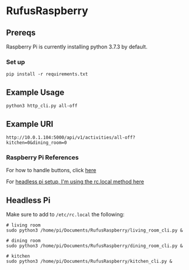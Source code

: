 # RufusRaspberry

## Prereqs

Raspberry Pi is currently installing python 3.7.3 by default.

### Set up

```
pip install -r requirements.txt
```

## Example Usage

```
python3 http_cli.py all-off

```

## Example URI

```
http://10.0.1.104:5000/api/v1/activities/all-off?kitchen=0&dining_room=0
```

### Raspberry Pi References

For how to handle buttons, click [here](https://gpiozero.readthedocs.io/en/stable/recipes.html#button)

For [headless pi setup, I'm using the rc.local method here](https://www.dexterindustries.com/howto/run-a-program-on-your-raspberry-pi-at-startup/)

## Headless Pi

Make sure to add to `/etc/rc.local` the following:

```
# living room
sudo python3 /home/pi/Documents/RufusRaspberry/living_room_cli.py &

# dining room
sudo python3 /home/pi/Documents/RufusRaspberry/dining_room_cli.py &

# kitchen
sudo python3 /home/pi/Documents/RufusRaspberry/kitchen_cli.py &
```
